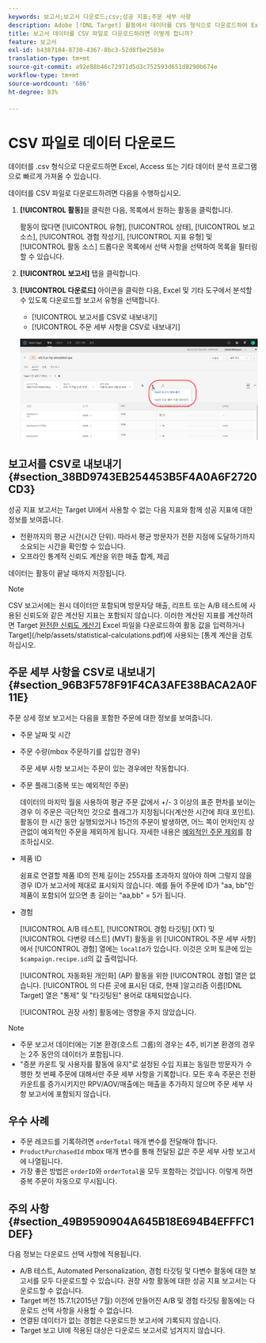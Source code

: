 ```yaml
---
keywords: 보고서;보고서 다운로드;csv;성공 지표;주문 세부 사항
description: Adobe [!DNL Target] 활동에서 데이터를 CVS 형식으로 다운로드하여 Excel, Access 또는 기타 데이터 분석 프로그램으로 빠르게 가져오는 방법을 알아봅니다.
title: 보고서 데이터를 CSV 파일로 다운로드하려면 어떻게 합니까?
feature: 보고서
exl-id: b4387184-8730-4367-8bc3-52d8fbe2583e
translation-type: tm+mt
source-git-commit: a92e88b46c72971d5d3c752593d651d8290b674e
workflow-type: tm+mt
source-wordcount: '686'
ht-degree: 83%

---
```


# CSV 파일로 데이터 다운로드

데이터를 .csv 형식으로 다운로드하면 Excel, Access 또는 기타 데이터 분석 프로그램으로 빠르게 가져올 수 있습니다.

데이터를 CSV 파일로 다운로드하려면 다음을 수행하십시오.

1. **[!UICONTROL 활동]**&#x200B;을 클릭한 다음, 목록에서 원하는 활동을 클릭합니다.

   활동이 많다면 [!UICONTROL 유형], [!UICONTROL 상태], [!UICONTROL 보고 소스], [!UICONTROL 경험 작성기], [!UICONTROL 지표 유형] 및 [!UICONTROL 활동 소스] 드롭다운 목록에서 선택 사항을 선택하여 목록을 필터링할 수 있습니다.

1. **[!UICONTROL 보고서]** 탭을 클릭합니다.
1. **[!UICONTROL 다운로드]** 아이콘을 클릭한 다음, Excel 및 기타 도구에서 분석할 수 있도록 다운로드할 보고서 유형을 선택합니다.

   * [!UICONTROL 보고서를 CSV로 내보내기]
   * [!UICONTROL 주문 세부 사항을 CSV로 내보내기]

   ![다운로드 옵션](/help/c-reports/assets/download-options.png)

## 보고서를 CSV로 내보내기 {#section_38BD9743EB254453B5F4A0A6F2720CD3}

성공 지표 보고서는 Target UI에서 사용할 수 없는 다음 지표와 함께 성공 지표에 대한 정보를 보여줍니다.

* 전환까지의 평균 시간(시간 단위). 따라서 평균 방문자가 전환 지점에 도달하기까지 소요되는 시간을 확인할 수 있습니다.
* 오프라인 통계적 신뢰도 계산을 위한 매출 합계, 제곱

데이터는 활동이 끝날 때까지 저장됩니다.

>[!NOTE]
>
>CSV 보고서에는 원시 데이터만 포함되며 방문자당 매출, 리프트 또는 A/B 테스트에 사용된 신뢰도와 같은 계산된 지표는 포함되지 않습니다. 이러한 계산된 지표를 계산하려면 Target [완전한 신뢰도 계산기](/help/assets/complete_confidence_calculator.xlsx) Excel 파일을 다운로드하여 활동 값을 입력하거나 Target](/help/assets/statistical-calculations.pdf)에 사용되는 [통계 계산을 검토하십시오.

## 주문 세부 사항을 CSV로 내보내기 {#section_96B3F578F91F4CA3AFE38BACA2A0F11E}

주문 상세 정보 보고서는 다음을 포함한 주문에 대한 정보를 보여줍니다.

* 주문 날짜 및 시간
* 주문 수량(mbox 주문하기를 삽입한 경우)

   주문 세부 사항 보고서는 주문이 있는 경우에만 작동합니다.

* 주문 플래그(중복 또는 예외적인 주문)

   데이터의 마지막 월을 사용하여 평균 주문 값에서 +/- 3 이상의 표준 편차를 보이는 경우 이 주문은 극단적인 것으로 플래그가 지정됩니다(계산한 시간에 최대 포인트). 활동이 한 시간 동안 실행되었거나 15건의 주문이 발생하면, 어느 쪽이 먼저인지 상관없이 예외적인 주문을 제외하게 됩니다. 자세한 내용은 [예외적인 주문 제외](/help/c-reports/c-report-settings/excluding-extreme-orders.md#task_2AE7743FFCDD466DAEEB720BE5F33DAA)를 참조하십시오.

* 제품 ID

   쉼표로 연결할 제품 ID의 전체 길이는 255자를 초과하지 않아야 하며 그렇지 않을 경우 ID가 보고서에 제대로 표시되지 않습니다. 예를 들어 주문에 ID가 &quot;aa, bb&quot;인 제품이 포함되어 있으면 총 길이는 &quot;aa,bb&quot; = 5가 됩니다.

* 경험

   [!UICONTROL A/B 테스트], [!UICONTROL 경험 타깃팅] (XT) 및 [!UICONTROL 다변량 테스트] (MVT) 활동을 위 [!UICONTROL 주문 세부 사항]에서 [!UICONTROL 경험] 열에는 `localId`가 있습니다. 이것은 오퍼 토큰에 있는 `$campaign.recipe.id`의 값 출력입니다.

   [!UICONTROL 자동화된 개인화] (AP) 활동을 위한 [!UICONTROL 경험] 열은 없습니다. [!UICONTROL 의 다른 곳에 표시된 대로, 현재 ]알고리즘 이름[!DNL Target] 열은 &quot;통제&quot; 및 &quot;타깃팅된&quot; 용어로 대체되었습니다.

   [!UICONTROL 권장 사항] 활동에는 영향을 주지 않았습니다.

>[!NOTE]
>
>* 주문 보고서 데이터에는 기본 환경(호스트 그룹)의 경우는 4주, 비기본 환경의 경우는 2주 동안의 데이터가 포함됩니다.
>* &quot;증분 카운트 및 사용자를 활동에 유지&quot;로 설정된 수입 지표는 동일한 방문자가 수행한 첫 번째 주문에 대해서만 주문 세부 사항을 기록합니다. 모든 후속 주문은 전환 카운트를 증가시키지만 RPV/AOV/매출에는 매출을 추가하지 않으며 주문 세부 사항 보고서에 포함되지 않습니다.


## 우수 사례

* 주문 레코드를 기록하려면 `orderTotal` 매개 변수를 전달해야 합니다.
* `ProductPurchasedId` mbox 매개 변수를 통해 전달된 값은 주문 세부 사항 보고서에 나열됩니다.
* 가장 좋은 방법은 `orderID`와 `orderTotal`을 모두 포함하는 것입니다. 이렇게 하면 중복 주문이 자동으로 무시됩니다.

## 주의 사항 {#section_49B9590904A645B18E694B4EFFFC1DEF}

다음 정보는 다운로드 선택 사항에 적용됩니다.

* A/B 테스트, Automated Personalization, 경험 타깃팅 및 다변수 활동에 대한 보고서를 모두 다운로드할 수 있습니다.  권장 사항 활동에 대한 성공 지표 보고서는 다운로드할 수 없습니다.
* Target 버전 15.7.1(2015년 7월) 이전에 만들어진 A/B 및 경험 타깃팅 활동에는 다운로드 선택 사항을 사용할 수 없습니다.
* 연결된 데이터가 없는 경험은 다운로드한 보고서에 기록되지 않습니다.
* Target 보고 UI에 적용된 대상은 다운로드 보고서로 넘겨지지 않습니다.
